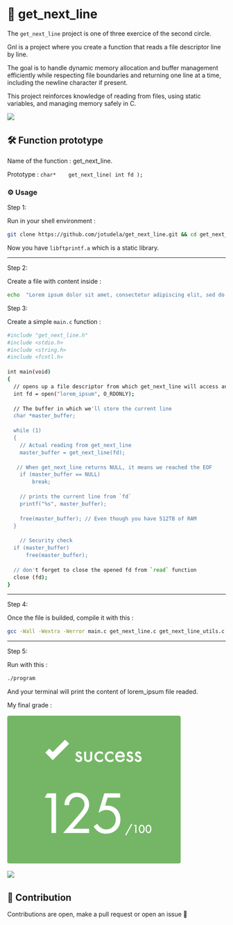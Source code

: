 # 📖 get_next_line

The `get_next_line` project is one of three exercice of the second circle.

Gnl is a project where you create a function that reads a file descriptor line by line.

The goal is to handle dynamic memory allocation and buffer management efficiently
while respecting file boundaries and returning one line at a time, including the
newline character if present.

This project reinforces knowledge of reading from files, using static variables, and managing memory safely in C.

![](https://raw.githubusercontent.com/andreasbm/readme/master/assets/lines/rainbow.png)

## 🛠️ Function prototype

Name of the function : get_next_line.

Prototype : `char*    get_next_line( int fd );`

### ⚙️ Usage

Step 1:

Run in your shell environment :
```bash
git clone https://github.com/jotudela/get_next_line.git && cd get_next_line
```
Now you have `libftprintf.a` which is a static library.

---

Step 2:

Create a file with content inside :
```bash
echo  "Lorem ipsum dolor sit amet, consectetur adipiscing elit, sed do eiusmod tempor incididunt ut labore et dolore magna aliqua. Porttitor massa id neque aliquam vestibulum morbi blandit cursus. Vitae et leo duis ut diam quam nulla. Et malesuada fames ac turpis egestas maecenas. Arcu bibendum at varius vel. Urna nec tincidunt praesent semper. Ut ornare lectus sit amet est placerat in egestas erat. Eu lobortis elementum nibh tellus. Et molestie ac feugiat sed lectus vestibulum mattis ullamcorper velit. Id venenatis a condimentum vitae sapien. Enim neque volutpat ac tincidunt vitae semper quis lectus. Hac habitasse platea dictumst quisque sagittis purus. Pretium fusce id velit ut tortor pretium viverra suspendisse potenti. Ac turpis egestas integer eget aliquet nibh praesent." > lorem_ipsum
```

Step 3:

Create a simple `main.c` function :
```bash
#include "get_next_line.h"
#include <stdio.h>
#include <string.h>
#include <fcntl.h>

int main(void)
{
  // opens up a file descriptor from which get_next_line will access and read the file
  int fd = open("lorem_ipsum", O_RDONLY);

  // The buffer in which we'll store the current line
  char *master_buffer;

  while (1)
  {
    // Actual reading from get_next_line
    master_buffer = get_next_line(fd);

   // When get_next_line returns NULL, it means we reached the EOF
    if (master_buffer == NULL)
	    break;

    // prints the current line from `fd`
    printf("%s", master_buffer);

    free(master_buffer); // Even though you have 512TB of RAM
  }

    // Security check
  if (master_buffer)
	  free(master_buffer);

  // don't forget to close the opened fd from `read` function
  close (fd);
}
```

---

Step 4:

Once the file is builded, compile it with this :
```bash
gcc -Wall -Wextra -Werror main.c get_next_line.c get_next_line_utils.c -o program
```

---

Step 5:

Run with this :
```bash
./program
```

And your terminal will print the content of lorem_ipsum file readed.

My final grade :

![](imgs/125_percent.png)

![](https://raw.githubusercontent.com/andreasbm/readme/master/assets/lines/rainbow.png)

## 🤝 Contribution
Contributions are open, make a pull request or open an issue 🚀

